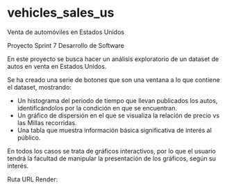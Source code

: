 # vehicles_sales_us
Venta de automóviles en Estados Unidos

Proyecto Sprint 7 Desarrollo de Software

En este proyecto se busca hacer un análisis exploratorio de un dataset de autos en venta en Estados Unidos.

Se ha creado una serie de botones que son una ventana a lo que contiene el dataset, mostrando:
- Un histograma del periodo de tiempo que llevan publicados los autos, identificándolos por la condición en que se encuentran.
- Un gráfico de dispersión en el que se visualiza la relación de precio vs las Millas recorridas.
- Una tabla que muestra información básica significativa de interés al público.

En todos los casos se trata de gráficos interactivos, por lo que el usuario tendrá la facultad de manipular la presentación de los gráficos, según su interés.

Ruta URL Render:
